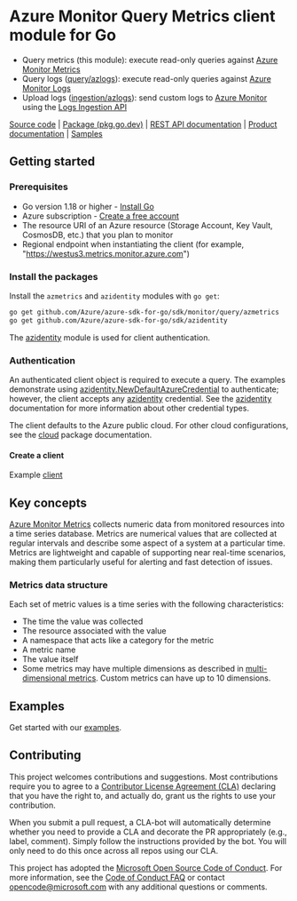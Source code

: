 # Azure Monitor Query Metrics client module for Go

* Query metrics (this module): execute read-only queries against [Azure Monitor Metrics][metrics_overview]
* Query logs ([query/azlogs][azlogs]): execute read-only queries against [Azure Monitor Logs][logs_overview]
* Upload logs ([ingestion/azlogs][ingestion_azlogs]): send custom logs to [Azure Monitor][azure_monitor_overview] using the [Logs Ingestion API][ingestion_overview]

[Source code][azmetrics_repo] | [Package (pkg.go.dev)][azmetrics_pkg_go] | [REST API documentation][monitor_rest_docs] | [Product documentation][monitor_docs] | [Samples][examples]

## Getting started

### Prerequisites

* Go version 1.18 or higher - [Install Go](https://go.dev/doc/install)
* Azure subscription - [Create a free account][azure_sub]
* The resource URI of an Azure resource (Storage Account, Key Vault, CosmosDB, etc.) that you plan to monitor
* Regional endpoint when instantiating the client (for example, "https://westus3.metrics.monitor.azure.com")

### Install the packages

Install the `azmetrics` and `azidentity` modules with `go get`:

```bash
go get github.com/Azure/azure-sdk-for-go/sdk/monitor/query/azmetrics
go get github.com/Azure/azure-sdk-for-go/sdk/azidentity
```

The [azidentity][azure_identity] module is used for client authentication.

### Authentication

An authenticated client object is required to execute a query. The examples demonstrate using [azidentity.NewDefaultAzureCredential][default_cred_ref] to authenticate; however, the client accepts any [azidentity][azure_identity] credential. See the [azidentity][azure_identity] documentation for more information about other credential types.

The client defaults to the Azure public cloud. For other cloud configurations, see the [cloud][cloud_documentation] package documentation.

#### Create a client

Example [client][example_client]

## Key concepts

[Azure Monitor Metrics][metrics_overview] collects numeric data from monitored resources into a time series database. Metrics are numerical values that are collected at regular intervals and describe some aspect of a system at a particular time. Metrics are lightweight and capable of supporting near real-time scenarios, making them particularly useful for alerting and fast detection of issues.

### Metrics data structure

Each set of metric values is a time series with the following characteristics:

- The time the value was collected
- The resource associated with the value
- A namespace that acts like a category for the metric
- A metric name
- The value itself
- Some metrics may have multiple dimensions as described in [multi-dimensional metrics][multi-metrics]. Custom metrics can have up to 10 dimensions.

## Examples

Get started with our [examples][examples].

## Contributing

This project welcomes contributions and suggestions. Most contributions require you to agree to a [Contributor License Agreement (CLA)][cla] declaring that you have the right to, and actually do, grant us the rights to use your contribution.

When you submit a pull request, a CLA-bot will automatically determine whether you need to provide a CLA and decorate
the PR appropriately (e.g., label, comment). Simply follow the instructions provided by the bot. You will only need to
do this once across all repos using our CLA.

This project has adopted the [Microsoft Open Source Code of Conduct][coc]. For more information, see
the [Code of Conduct FAQ][coc_faq] or contact [opencode@microsoft.com][coc_contact] with any additional questions or
comments.

<!-- LINKS -->
[azlogs]: https://pkg.go.dev/github.com/Azure/azure-sdk-for-go/sdk/monitor/query/azlogs
[azmetrics_repo]: https://github.com/Azure/azure-sdk-for-go/tree/main/sdk/monitor/query/azmetrics
[azmetrics_pkg_go]: https://pkg.go.dev/github.com/Azure/azure-sdk-for-go/sdk/monitor/query/azmetrics
[azure_identity]: https://pkg.go.dev/github.com/Azure/azure-sdk-for-go/sdk/azidentity
[azure_monitor_overview]: https://learn.microsoft.com/azure/azure-monitor/overview
[azure_sub]: https://azure.microsoft.com/free/
[cloud_documentation]: https://pkg.go.dev/github.com/Azure/azure-sdk-for-go/sdk/azcore/cloud
[default_cred_ref]: https://github.com/Azure/azure-sdk-for-go/tree/main/sdk/azidentity#defaultazurecredential
[examples]: https://pkg.go.dev/github.com/Azure/azure-sdk-for-go/sdk/monitor/query/azmetrics#pkg-examples
[example_client]: https://pkg.go.dev/github.com/Azure/azure-sdk-for-go/sdk/monitor/query/azmetrics#example-NewClient
[ingestion_azlogs]: https://pkg.go.dev/github.com/Azure/azure-sdk-for-go/sdk/monitor/ingestion/azlogs
[ingestion_overview]: https://learn.microsoft.com/azure/azure-monitor/logs/logs-ingestion-api-overview
[logs_overview]: https://learn.microsoft.com/azure/azure-monitor/logs/data-platform-logs
[metrics_overview]: https://learn.microsoft.com/azure/azure-monitor/essentials/data-platform-metrics
[monitor_docs]: https://learn.microsoft.com/azure/azure-monitor/
[monitor_rest_docs]: https://learn.microsoft.com/rest/api/monitor/
[multi-metrics]: https://learn.microsoft.com/azure/azure-monitor/essentials/data-platform-metrics#multi-dimensional-metrics
[supported_metrics]: https://learn.microsoft.com/azure/azure-monitor/reference/supported-metrics/metrics-index#metrics-by-resource-provider

[cla]: https://cla.microsoft.com
[coc]: https://opensource.microsoft.com/codeofconduct/
[coc_faq]: https://opensource.microsoft.com/codeofconduct/faq/
[coc_contact]: mailto:opencode@microsoft.com
